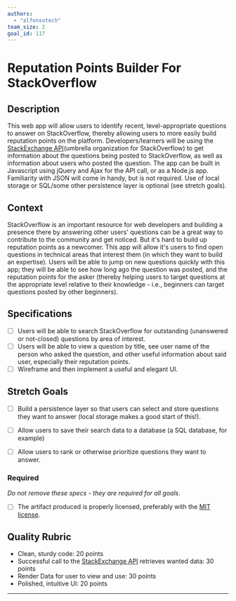 ```yaml
---
authors:
  - "alfonsotech"
team_size: 2
goal_id: 117
---
```


# Reputation Points Builder For StackOverflow

## Description

This web app will allow users to identify recent, level-appropriate questions to answer on StackOverflow, thereby allowing users to more easily build reputation points on the platform. Developers/learners will be using the [StackExchange API](http://api.stackexchange.com/docs)(umbrella organization for StackOverflow) to get information about the questions being posted to StackOverflow, as well as information about users who posted the question. The app can be built in Javascript using jQuery and Ajax for the API call, or as a Node.js app. Familiarity with JSON will come in handy, but is not required. Use of local storage or SQL/some other persistence layer is optional (see stretch goals).


## Context

StackOverflow is an important resource for web developers and building a presence there by answering other users' questions can be a great way to contribute to the community and get noticed. But it's hard to build up reputation points as a newcomer. This app will allow it's users to find open questions in technical areas that interest them (in which they want to build an expertise). Users will be able to jump on new questions quickly with this app; they will be able to see how long ago the question was posted, and the reputation points for the asker (thereby helping users to target questions at the appropriate level relative to their knowledge - i.e., beginners can target questions posted by other beginners).

## Specifications

- [ ] Users will be able to search StackOverflow for outstanding (unanswered or not-closed) questions by area of interest.
- [ ] Users will be able to view a question by title, see user name of the person who asked the question, and other useful information about said user, especially their reputation points.
- [ ] Wireframe and then implement a useful and elegant UI.

## Stretch Goals
- [ ] Build a persistence layer so that users can select and store questions they want to answer (local storage makes a good start of this!).
- [ ] Allow users to save their search data to a database (a SQL database, for example)
- [ ] Allow users to rank or otherwise prioritize questions they want to answer.


### Required

_Do not remove these specs - they are required for all goals_.

- [ ] The artifact produced is properly licensed, preferably with the [MIT license][mit-license].

## Quality Rubric

- Clean, sturdy code: 20 points
- Successful call to the [StackExchange API](http://api.stackexchange.com/docs) retrieves wanted data: 30 points
- Render Data for user to view and use: 30 points
- Polished, intuitive UI: 20 points

---






[mit-license]: https://opensource.org/licenses/MIT
